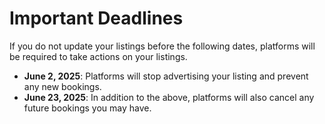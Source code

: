 # Important Deadlines

If you do not update your listings before the following dates, platforms will be required to take actions on your listings.
  * **June 2, 2025**: Platforms will stop advertising your listing and prevent any new bookings.
  * **June 23, 2025**: In addition to the above, platforms will also cancel any future bookings you may have.